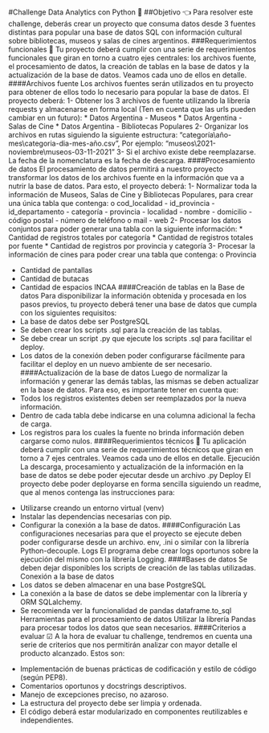 #Challenge Data Analytics con Python 🚀
##Objetivo 👈
Para resolver este challenge, deberás crear un proyecto que consuma datos desde 3 fuentes distintas para popular una base de datos SQL con información cultural sobre bibliotecas, museos y salas de cines argentinos.
###Requerimientos funcionales 🔎
Tu proyecto deberá cumplir con una serie de requerimientos funcionales que giran en torno a cuatro ejes centrales: los archivos fuente, el procesamiento de datos, la creación de tablas en la base de datos y la actualización de la base de datos.
Veamos cada uno de ellos en detalle.
####Archivos fuente
Los archivos fuentes serán utilizados en tu proyecto para obtener de ellos todo lo necesario para popular la base de datos. El proyecto deberá:
1- Obtener los 3 archivos de fuente utilizando la librería requests y almacenarse en forma local (Ten en cuenta que las urls pueden cambiar en un futuro):
	* Datos Argentina - Museos
	* Datos Argentina - Salas de Cine
	* Datos Argentina - Bibliotecas Populares
2- Organizar los archivos en rutas siguiendo la siguiente estructura: “categoría\año-mes\categoria-dia-mes-año.csv”, Por ejemplo: “museos\2021-noviembre\museos-03-11-2021”
3- Si el archivo existe debe reemplazarse. La fecha de la nomenclatura es la fecha de descarga.
####Procesamiento de datos
El procesamiento de datos permitirá a nuestro proyecto transformar los datos de los archivos fuente en la información que va a nutrir la base de datos. Para esto, el proyecto deberá:
1- Normalizar toda la información de Museos, Salas de Cine y Bibliotecas Populares, para crear una única tabla que contenga:
o cod_localidad
	- id_provincia
	- id_departamento
	- categoría
	- provincia
	- localidad
	- nombre
	- domicilio
	- código postal
	- número de teléfono o mail
	- web
2- Procesar los datos conjuntos para poder generar una tabla con la siguiente información:
	* Cantidad de registros totales por categoría
	* Cantidad de registros totales por fuente
	* Cantidad de registros por provincia y categoría
3- Procesar la información de cines para poder crear una tabla que contenga: o Provincia
* Cantidad de pantallas
* Cantidad de butacas
* Cantidad de espacios INCAA
####Creación de tablas en la Base de datos
Para disponibilizar la información obtenida y procesada en los pasos previos, tu proyecto deberá tener una base de datos que cumpla con los siguientes requisitos:
* La base de datos debe ser PostgreSQL
* Se deben crear los scripts .sql para la creación de las tablas.
* Se debe crear un script .py que ejecute los scripts .sql para facilitar el deploy.
* Los datos de la conexión deben poder configurarse fácilmente para facilitar el deploy en un nuevo ambiente de ser necesario.
####Actualización de la base de datos
Luego de normalizar la información y generar las demás tablas, las mismas se deben actualizar en la base de datos. Para eso, es importante tener en cuenta que:
* Todos los registros existentes deben ser reemplazados por la nueva información.
* Dentro de cada tabla debe indicarse en una columna adicional la fecha de carga.
* Los registros para los cuales la fuente no brinda información deben cargarse como nulos.
####Requerimientos técnicos 🔧
Tu aplicación deberá cumplir con una serie de requerimientos técnicos que giran en torno a 7 ejes centrales. Veamos cada uno de ellos en detalle.
Ejecución
La descarga, procesamiento y actualización de la información en la base de datos se debe poder ejecutar desde un archivo .py
Deploy
El proyecto debe poder deployarse en forma sencilla siguiendo un readme, que al menos contenga las instrucciones para:
- Utilizarse creando un entorno virtual (venv)
- Instalar las dependencias necesarias con pip.
- Configurar la conexión a la base de datos.
####Configuración
Las configuraciones necesarias para que el proyecto se ejecute deben poder configurarse desde un archivo. env, .ini o similar con la librería Python-decouple.
Logs
El programa debe crear logs oportunos sobre la ejecución del mismo con la librería Logging.
####Bases de datos
Se deben dejar disponibles los scripts de creación de las tablas utilizadas.
Conexión a la base de datos
- Los datos se deben almacenar en una base PostgreSQL
- La conexión a la base de datos se debe implementar con la librería y ORM SQLalchemy.
- Se recomienda ver la funcionalidad de pandas dataframe.to_sql
Herramientas para el procesamiento de datos
Utilizar la librería Pandas para procesar todos los datos que sean necesarios.
####Criterios a evaluar ☑
A la hora de evaluar tu challenge, tendremos en cuenta una serie de criterios que nos permitirán analizar con mayor detalle el producto alcanzado. Estos son:
* Implementación de buenas prácticas de codificación y estilo de código (según PEP8).
* Comentarios oportunos y docstrings descriptivos.
* Manejo de excepciones preciso, no azaroso.
* La estructura del proyecto debe ser limpia y ordenada.
* El código deberá estar modularizado en componentes reutilizables e
independientes.
